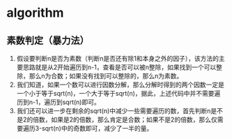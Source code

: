 # algorithm
## 素数判定（暴力法）
1. 假设要判断n是否为素数（判断n是否还有除1和本身之外的因子），该方法的主要思路就是从2开始遍历到n-1，查看是否可以被n整除，如果找到一个可以整除，那么n为合数；如果没有找到可以整除的，那么n为素数。
2. 我们知道，如果一个数可以进行因数分解，那么分解时得到的两个因数一定是一个小于等于sqrt(n)，一个大于等于sqrt(n)，据此，上述代码中并不需要遍历到n-1，遍历到sqrt(n)即可。
3. 我们还可以进一步在剩余的sqrt(n)中减少一些需要遍历的数，首先判断n是不是2的倍数，如果是2的倍数，那么肯定是合数；如果不是2的倍数，那么仅需要遍历3-sqrt(n)中的奇数即可，减少了一半的量。